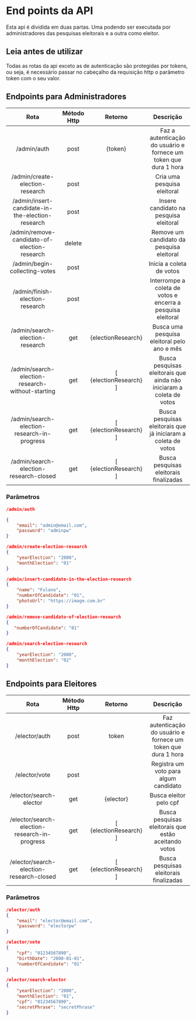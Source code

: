 # __End points da API__
Esta api é dividida em duas partas. Uma podendo ser executada por administradores das pesquisas eleitorais e a outra como eleitor.


## __Leia antes de utilizar__
Todas as rotas da api exceto as de autenticação são protegidas por tokens, ou seja, é necessário passar no cabeçalho da requisição http o parâmetro token com o seu valor.


## __Endpoints para Administradores__
|Rota|Método Http|Retorno|Descrição|
|:---:|:---:|:---:|:---:|
|/admin/auth|post|{token}|Faz a autenticação do usuário e fornece um token que dura 1 hora|
|/admin/create-election-research|post||Cria uma pesquisa eleitoral|
|/admin/insert-candidate-in-the-election-research|post||Insere candidato na pesquisa eleitoral|
|/admin/remove-candidato-of-election-research|delete||Remove um candidato da pesquisa eleitoral|
|/admin/begin-collecting-votes|post||Inicia a coleta de votos|
|/admin/finish-election-research|post||Interrompe a coleta de votos e encerra a pesquisa eleitoral|
|/admin/search-election-research|get|{electionResearch}|Busca uma pesquisa eleitoral pelo ano e mês|
|/admin/search-election-research-without-starting|get|[ {electionResearch} ]|Busca pesquisas eleitorais que ainda não iniciaram a coleta de votos|
|/admin/search-election-research-in-progress|get|[ {electionResearch} ]|Busca pesquisas eleitorais que já iniciaram a coleta de votos|
|/admin/search-election-research-closed|get|[ {electionResearch} ]|Busca pesquisas eleitorais finalizadas|


### __Parâmetros__
```json
/admin/auth

{
    "email": "admin@email.com",
    "password": "adminpw"
}
```

```json
/admin/create-election-research
{
    "yearElection": "2000",
    "monthElection": "01"
}
```

```json
/admin/insert-candidate-in-the-election-research
{
    "name": "Fulano",
    "numberOfCandidate": "01",
    "photoUrl": "https://image.com.br"
}
```

```json
/admin/remove-candidato-of-election-research
{
   "numberOfCandidate": "01"
}
```

```json
/admin/search-election-research
{
    "yearElection": "2000",
    "monthElection": "02"
}
```
    

## __Endpoints para Eleitores__
|Rota|Método Http|Retorno|Descrição|
|:---:|:---:|:---:|:---:|
|/elector/auth|post|token|Faz autenticação do usuário e fornece um token que dura 1 hora|
|/elector/vote|post||Registra um voto para algum candidato|
|/elector/search-elector|get|{elector}|Busca eleitor pelo cpf|
|/elector/search-election-research-in-progress|get|[ {electionResearch} ]|Busca pesquisas eleitorais que estão aceitando votos|
|/elector/search-election-research-closed|get|[ {electionResearch} ]|Busca pesquisas eleitorais finalizadas|


### __Parâmetros__
```json
/elector/auth
{
    "email": "elector@email.com",
    "password": "electorpw"
}
```

```json
/elector/vote
{
    "cpf": "01234567890",
    "birthDate": "2000-01-01",
    "numberOfCandidate": "01"
}
```

```json
/elector/search-elector
{
    "yearElection": "2000",
    "monthElection": "01",
    "cpf": "01234567890",
    "secretPhrase": "secretPhrase"
}
```